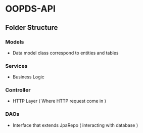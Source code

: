 # OOPDS-API

## Folder Structure

### Models
- Data model class correspond to entities and tables

### Services
- Business Logic

### Controller
- HTTP Layer ( Where HTTP request come in ) 

### DAOs
- Interface that extends JpaRepo ( interacting with database ) 
